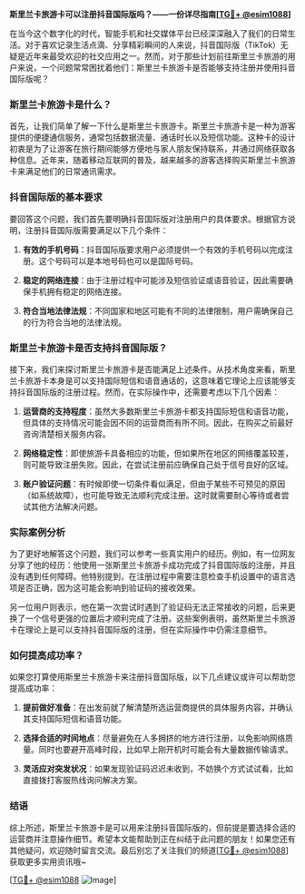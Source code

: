 **斯里兰卡旅游卡可以注册抖音国际版吗？——一份详尽指南[[TG💪+ @esim1088](https://t.me/s/esim1088)]**

在当今这个数字化的时代，智能手机和社交媒体平台已经深深融入了我们的日常生活。对于喜欢记录生活点滴、分享精彩瞬间的人来说，抖音国际版（TikTok）无疑是近年来最受欢迎的社交应用之一。然而，对于那些计划前往斯里兰卡旅游的用户来说，一个问题常常困扰着他们：斯里兰卡旅游卡是否能够支持注册并使用抖音国际版呢？

### 斯里兰卡旅游卡是什么？

首先，让我们简单了解一下什么是斯里兰卡旅游卡。斯里兰卡旅游卡是一种为游客提供的便捷通信服务，通常包括数据流量、通话时长以及短信功能。这种卡的设计初衷是为了让游客在旅行期间能够方便地与家人朋友保持联系，并通过网络获取各种信息。近年来，随着移动互联网的普及，越来越多的游客选择购买斯里兰卡旅游卡来满足他们的日常通讯需求。

### 抖音国际版的基本要求

要回答这个问题，我们首先要明确抖音国际版对注册用户的具体要求。根据官方说明，注册抖音国际版需要满足以下几个条件：

1. **有效的手机号码**：抖音国际版要求用户必须提供一个有效的手机号码以完成注册。这个号码可以是本地号码也可以是国际号码。
   
2. **稳定的网络连接**：由于注册过程中可能涉及短信验证或语音验证，因此需要确保手机拥有稳定的网络连接。

3. **符合当地法律法规**：不同国家和地区可能有不同的法律限制，用户需确保自己的行为符合当地的法律法规。

### 斯里兰卡旅游卡是否支持抖音国际版？

接下来，我们来探讨斯里兰卡旅游卡是否能满足上述条件。从技术角度来看，斯里兰卡旅游卡本身是可以支持国际短信和语音通话的，这意味着它理论上应该能够支持抖音国际版的注册过程。然而，在实际操作中，还需要考虑以下几个因素：

1. **运营商的支持程度**：虽然大多数斯里兰卡旅游卡都支持国际短信和语音功能，但具体的支持情况可能会因不同的运营商而有所不同。因此，在购买之前最好咨询清楚相关服务内容。

2. **网络稳定性**：即使旅游卡具备相应的功能，但如果所在地区的网络覆盖较差，则可能导致注册失败。因此，在尝试注册前应确保自己处于信号良好的区域。

3. **账户验证问题**：有时候即使一切条件看似满足，但由于某些不可预见的原因（如系统故障），也可能导致无法顺利完成注册。这时就需要耐心等待或者尝试其他方法解决问题。

### 实际案例分析

为了更好地解答这个问题，我们可以参考一些真实用户的经历。例如，有一位网友分享了他的经历：他使用一张斯里兰卡旅游卡成功完成了抖音国际版的注册，并且没有遇到任何障碍。他特别提到，在注册过程中需要注意检查手机设置中的语言选项是否正确，因为这可能会影响到验证码的接收效果。

另一位用户则表示，他在第一次尝试时遇到了验证码无法正常接收的问题，后来更换了一个信号更强的位置后才顺利完成了注册。这些案例表明，虽然斯里兰卡旅游卡在理论上是可以支持抖音国际版的注册，但在实际操作中仍需注意细节。

### 如何提高成功率？

如果您打算使用斯里兰卡旅游卡来注册抖音国际版，以下几点建议或许可以帮助您提高成功率：

1. **提前做好准备**：在出发前就了解清楚所选运营商提供的具体服务内容，并确认其支持国际短信和语音功能。

2. **选择合适的时间地点**：尽量避免在人多拥挤的地方进行注册，以免影响网络质量。同时也要避开高峰时段，比如早上刚开机时可能会有大量数据传输请求。

3. **灵活应对突发状况**：如果发现验证码迟迟未收到，不妨换个方式试试看，比如直接拨打客服热线询问解决方案。

### 结语

综上所述，斯里兰卡旅游卡是可以用来注册抖音国际版的，但前提是要选择合适的运营商并注意操作细节。希望本文能帮助到正在纠结于此问题的朋友！如果您还有其他疑问，欢迎随时留言交流。最后别忘了关注我们的频道[[TG💪+ @esim1088](https://t.me/s/esim1088)]获取更多实用资讯哦~ 

[[TG💪+ @esim1088](https://t.me/s/esim1088) ![Image](https://i.postimg.cc/4NQfJmqS/Snipaste-2025-05-13-00-14-12.png)]